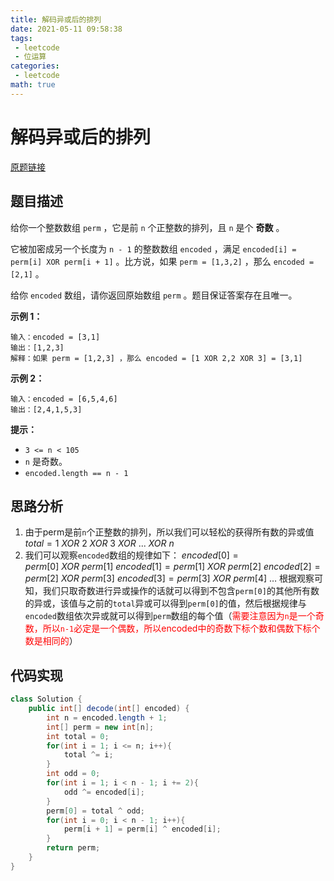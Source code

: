 ```yaml
---
title: 解码异或后的排列
date: 2021-05-11 09:58:38
tags:
 - leetcode
 - 位运算
categories:
 - leetcode
math: true
---
```


# 解码异或后的排列

[原题链接](https://leetcode-cn.com/problems/decode-xored-permutation/)

## 题目描述

给你一个整数数组 `perm` ，它是前 `n` 个正整数的排列，且 `n` 是个 **奇数** 。

它被加密成另一个长度为 `n - 1` 的整数数组 `encoded` ，满足 `encoded[i] = perm[i] XOR perm[i + 1]` 。比方说，如果 `perm = [1,3,2]` ，那么 `encoded = [2,1]` 。

给你 `encoded` 数组，请你返回原始数组 `perm` 。题目保证答案存在且唯一。

<!-- more -->

**示例 1：**

```
输入：encoded = [3,1]
输出：[1,2,3]
解释：如果 perm = [1,2,3] ，那么 encoded = [1 XOR 2,2 XOR 3] = [3,1]
```

**示例 2：**

```
输入：encoded = [6,5,4,6]
输出：[2,4,1,5,3]
```

**提示：**

- `3 <= n < 105`
- `n` 是奇数。
- `encoded.length == n - 1`

## 思路分析

1. 由于perm是前`n`个正整数的排列，所以我们可以轻松的获得所有数的异或值
   $total = 1\ XOR\ 2\ XOR\ 3\ XOR\ ...\ XOR\ n$
2. 我们可以观察`encoded`数组的规律如下：
   $encoded[0] = perm[0]\ XOR\ perm[1]$
   $encoded[1] = perm[1]\ XOR\ perm[2]$
   $encoded[2] = perm[2]\ XOR\ perm[3]$
   $encoded[3] = perm[3]\ XOR\ perm[4]$
   …
   根据观察可知，我们只取奇数进行异或操作的话就可以得到不包含``perm[0]``的其他所有数的异或，该值与之前的`total`异或可以得到`perm[0]`的值，然后根据规律与`encoded`数组依次异或就可以得到`perm`数组的每个值（<font color='red'>需要注意因为`n`是一个奇数，所以`n-1`必定是一个偶数，所以encoded中的奇数下标个数和偶数下标个数是相同的</font>）

## 代码实现

```java
class Solution {
    public int[] decode(int[] encoded) {
        int n = encoded.length + 1;
        int[] perm = new int[n];
        int total = 0;
        for(int i = 1; i <= n; i++){
            total ^= i;
        }
        int odd = 0;
        for(int i = 1; i < n - 1; i += 2){
            odd ^= encoded[i];
        }
        perm[0] = total ^ odd;
        for(int i = 0; i < n - 1; i++){
            perm[i + 1] = perm[i] ^ encoded[i];
        }
        return perm;
    }
}
```

